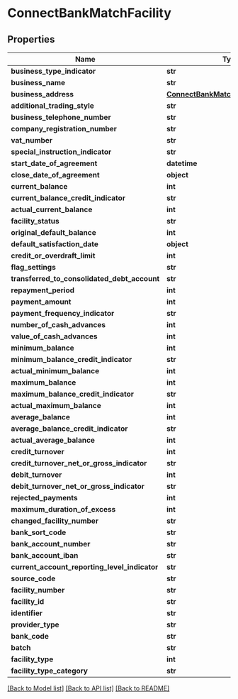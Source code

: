 # ConnectBankMatchFacility

## Properties
Name | Type | Description | Notes
------------ | ------------- | ------------- | -------------
**business_type_indicator** | **str** |  | [optional] 
**business_name** | **str** |  | [optional] 
**business_address** | [**ConnectBankMatchBusinessAddress**](ConnectBankMatchBusinessAddress.md) |  | [optional] 
**additional_trading_style** | **str** |  | [optional] 
**business_telephone_number** | **str** |  | [optional] 
**company_registration_number** | **str** |  | [optional] 
**vat_number** | **str** |  | [optional] 
**special_instruction_indicator** | **str** |  | [optional] 
**start_date_of_agreement** | **datetime** |  | [optional] 
**close_date_of_agreement** | **object** |  | [optional] 
**current_balance** | **int** |  | [optional] 
**current_balance_credit_indicator** | **str** |  | [optional] 
**actual_current_balance** | **int** |  | [optional] 
**facility_status** | **str** |  | [optional] 
**original_default_balance** | **int** |  | [optional] 
**default_satisfaction_date** | **object** |  | [optional] 
**credit_or_overdraft_limit** | **int** |  | [optional] 
**flag_settings** | **str** |  | [optional] 
**transferred_to_consolidated_debt_account** | **str** |  | [optional] 
**repayment_period** | **int** |  | [optional] 
**payment_amount** | **int** |  | [optional] 
**payment_frequency_indicator** | **str** |  | [optional] 
**number_of_cash_advances** | **int** |  | [optional] 
**value_of_cash_advances** | **int** |  | [optional] 
**minimum_balance** | **int** |  | [optional] 
**minimum_balance_credit_indicator** | **str** |  | [optional] 
**actual_minimum_balance** | **int** |  | [optional] 
**maximum_balance** | **int** |  | [optional] 
**maximum_balance_credit_indicator** | **str** |  | [optional] 
**actual_maximum_balance** | **int** |  | [optional] 
**average_balance** | **int** |  | [optional] 
**average_balance_credit_indicator** | **str** |  | [optional] 
**actual_average_balance** | **int** |  | [optional] 
**credit_turnover** | **int** |  | [optional] 
**credit_turnover_net_or_gross_indicator** | **str** |  | [optional] 
**debit_turnover** | **int** |  | [optional] 
**debit_turnover_net_or_gross_indicator** | **str** |  | [optional] 
**rejected_payments** | **int** |  | [optional] 
**maximum_duration_of_excess** | **int** |  | [optional] 
**changed_facility_number** | **str** |  | [optional] 
**bank_sort_code** | **str** |  | [optional] 
**bank_account_number** | **str** |  | [optional] 
**bank_account_iban** | **str** |  | [optional] 
**current_account_reporting_level_indicator** | **str** |  | [optional] 
**source_code** | **str** |  | [optional] 
**facility_number** | **str** |  | [optional] 
**facility_id** | **str** |  | [optional] 
**identifier** | **str** |  | [optional] 
**provider_type** | **str** |  | [optional] 
**bank_code** | **str** |  | [optional] 
**batch** | **str** |  | [optional] 
**facility_type** | **int** |  | [optional] 
**facility_type_category** | **str** |  | [optional] 

[[Back to Model list]](../README.md#documentation-for-models) [[Back to API list]](../README.md#documentation-for-api-endpoints) [[Back to README]](../README.md)

